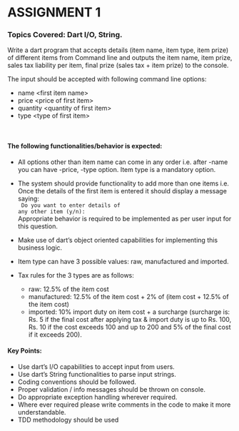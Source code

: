# ASSIGNMENT 1
 
### Topics Covered: Dart I/O, String.



Write a dart program that accepts details (item name, item type, item prize) of different items from Command line and outputs the item name, item prize, sales tax liability per item, final prize (sales tax + item prize) to the console. 

The input should be accepted with following command line options:
- name <first item name\>
- price <price of first item\>
- quantity <quantity of first item\>
- type <type of first item\>

<br>

#### The following functionalities/behavior is expected:

* All options other than item name can come in any order i.e. after -name you can have -price, -type option. Item type is a mandatory option.

* The system should provide functionality to add more than one items i.e. Once the details of the first item is entered it should display a message saying: <br>
<code> Do you want to enter details of any other item (y/n): </code> <br>
Appropriate behavior is required to be implemented as per user input for this question.

* Make use of dart’s object oriented capabilities for implementing this business logic.

* Item type can have 3 possible values: raw, manufactured and imported.

* Tax rules for the 3 types are as follows:
    - raw: 12.5% of the item cost
    - manufactured: 12.5% of the item cost + 2% of (item cost + 12.5% of the item cost)
    - imported: 10% import duty on item cost + a surcharge (surcharge is: Rs. 5 if the final cost after applying tax & import duty is up to Rs. 100, Rs. 10 if the cost exceeds 100 and up to 200 and 5% of the final cost if it exceeds 200).



#### Key Points:
 
- Use dart’s I/O capabilities to accept input from users.
- Use dart’s String functionalities to parse input strings.
- Coding conventions should be followed.
- Proper validation / info messages should be thrown on console.
- Do appropriate exception handling wherever required.
- Where ever required please write comments in the code to make it more understandable.
- TDD methodology should be used
